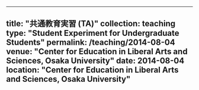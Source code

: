 
---
title: "共通教育実習 (TA)"
collection: teaching
type: "Student Experiment for Undergraduate Students"
permalink: /teaching/2014-08-04
venue: "Center for Education in Liberal Arts and Sciences, Osaka University"
date: 2014-08-04
location: "Center for Education in Liberal Arts and Sciences, Osaka University"
---
